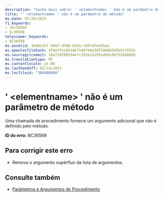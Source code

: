```yaml
---
description: "Saiba mais sobre: ' <elementname> ' não é um parâmetro de método"
title: "' <elementname> ' não é um parâmetro de método"
ms.date: 07/20/2015
f1_keywords:
- vbc36568
- bc36568
helpviewer_keywords:
- BC36568
ms.assetid: 3b40142f-b66f-4788-b156-cb97dfed45ee
ms.openlocfilehash: 4f8effe10d18b7546f48a58f5968b5d3b91f032b
ms.sourcegitcommit: 10e719780594efc781b15295e499c66f316068b8
ms.translationtype: MT
ms.contentlocale: pt-BR
ms.lasthandoff: 02/14/2021
ms.locfileid: "100486986"
---
```

# <a name="elementname-is-not-a-method-parameter"></a>' \<elementname> ' não é um parâmetro de método

Uma chamada de procedimento fornece um argumento adicional que não é definido pelo método.  
  
 **ID do erro:** BC36568  
  
## <a name="to-correct-this-error"></a>Para corrigir este erro  
  
- Remova o argumento supérfluo da lista de argumentos.  
  
## <a name="see-also"></a>Consulte também

- [Parâmetros e Argumentos de Procedimento](../programming-guide/language-features/procedures/procedure-parameters-and-arguments.md)
